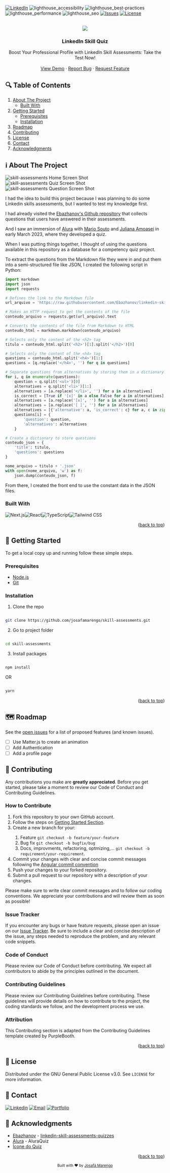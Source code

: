 <a name="readme-top"></a>

[![LinkedIn][linkedin-shield]][linkedin-url]
![lighthouse_accessibility](https://user-images.githubusercontent.com/88048411/225086013-43ed6dd1-be6d-4255-bac5-fdbe222758af.svg)
![lighthouse_best-practices](https://user-images.githubusercontent.com/88048411/225086019-1d6ec29f-5526-45bc-bbf9-1f934ab4aa83.svg)
![lighthouse_performance](https://user-images.githubusercontent.com/88048411/225086021-d6aa94a4-b502-4558-b0b4-aa0b54cf1e3c.svg)
![lighthouse_seo](https://user-images.githubusercontent.com/88048411/225086026-ce237e67-5653-41b1-8adb-84ab32dd53d3.svg)
[![Issues][issues-shield]][issues-url]
[![License][license-shield]][license-url]


  <br />
<div align="center">
  <img src="https://img.icons8.com/3d-fluency/94/null/test-passed.png"/>

  <h3 align="center">LinkedIn Skill Quiz</h3>

  <p align="center">
    Boost Your Professional Profile with LinkedIn Skill Assessments: Take the Test Now!
    <br />
    <br />
    <a href="https://linkedin-skill-assessments.netlify.app/">View Demo</a>
    ·
    <a href="https://github.com/josafamarengo/skill-assessments/issues">Report Bug</a>
    ·
    <a href="https://github.com/josafamarengo/skill-assessments/issues">Request Feature</a>
  </p>

</div>

## 🔍 Table of Contents
  <ol>
    <li>
      <a href="#about-the-project">About The Project</a>
      <ul>
        <li><a href="#built-with">Built With</a></li>
      </ul>
    </li>
    <li>
      <a href="#getting-started">Getting Started</a>
      <ul>
        <li><a href="#prerequisites">Prerequisites</a></li>
        <li><a href="#installation">Installation</a></li>
      </ul>
    </li>
    <li><a href="#roadmap">Roadmap</a></li>
    <li><a href="#contributing">Contributing</a></li>
    <li><a href="#license">License</a></li>
    <li><a href="#contact">Contact</a></li>
    <li><a href="#acknowledgments">Acknowledgments</a></li>
  </ol>

<a name="about-the-project"></a>
## ℹ️ About The Project

![skill-assessments Home Screen Shot](./src/assets/img/screenshots/home.png)
![skill-assessments Quiz Screen Shot](./src/assets/img/screenshots/quiz.png)![skill-assessments Question Screen Shot](./src/assets/img/screenshots/question.png)

I had the idea to build this project because I was planning to do some Linkedin skills assessments, but I wanted to test my knowledge first.

I had already visited the [Ebazhanov's Github repository](https://github.com/Ebazhanov/linkedin-skill-assessments-quizzes) that collects questions that users have answered in their assessments.

And I saw an immersion of [Alura](https://www.alura.com.br/) with [Mario Souto](https://github.com/omariosouto) and [Juliana Amoasei](https://github.com/JulianaAmoasei) in early March 2023, where they developed a quiz.

When I was putting things together, I thought of using the questions available in this repository as a database for a competency quiz project.

To extract the questions from the Markdown file they were in and put them into a semi-structured file like JSON, I created the following script in Python:

```python	
import markdown
import json
import requests

# Defines the link to the Markdown file
url_arquivo = 'https://raw.githubusercontent.com/Ebazhanov/linkedin-skill-assessments-quizzes/main/html/html-quiz.md'

# Makes an HTTP request to get the contents of the file
conteudo_arquivo = requests.get(url_arquivo).text

# Converts the contents of the file from Markdown to HTML
conteudo_html = markdown.markdown(conteudo_arquivo)

# Selects only the content of the <h2> tag
titulo = conteudo_html.split('<h2>')[1].split('</h2>')[0]

# Selects only the content of the <h4> tag
questions = conteudo_html.split('<h4>')[1:]
questions = [q.replace('</h4>', '') for q in questions]

# Separate questions from alternatives by storing them in a dictionary
for i, q in enumerate(questions):
    question = q.split('<ul>')[0]
    alternatives = q.split('<li>')[1:]
    alternatives = [a.replace('</li>', '') for a in alternatives]
    is_correct = [True if '[x]' in a else False for a in alternatives]
    alternatives = [a.replace('[x]', '') for a in alternatives]
    alternatives = [a.replace('[ ]', '') for a in alternatives]
    alternatives = [{'alternative': a, 'is_correct': c} for a, c in zip(alternatives, is_correct)]
    questions[i] = {
        'question': question,
        'alternatives': alternatives
    }

# Create a dictionary to store questions
conteudo_json = {
    'title': titulo,
    'questions': questions
}

nome_arquivo = titulo + '.json'
with open(nome_arquivo, 'w') as f:
    json.dump(conteudo_json, f)
```

From there, I created the front end to use the constant data in the JSON files.

### Built With

![Next.js][Next]![React][React]![TypeScript][TypeScript]![Tailwind CSS][tailwind]

<p align="right">(<a href="#readme-top">back to top</a>)</p>

<a name="getting-started"></a>
## 🚀 Getting Started

To get a local copy up and running follow these simple steps.

### Prerequisites

- [Node.js](https://nodejs.org/en/)
- [Git](https://git-scm.com/)


### Installation

1. Clone the repo

```bash

git clone https://github.com/josafamarengo/skill-assessments.git

```

2. Go to project folder

```bash

cd skill-assessments

```

3. Install packages

```bash

npm install

```

OR

```bash

yarn

```

<p align="right">(<a href="#readme-top">back to top</a>)</p>

<a name="roadmap"></a>
## 🗺️ Roadmap

See the [open issues](https://github.com/josafamarengo/skill-assessments/issues) for a list of proposed features (and known issues).

- [ ] Use Matter.js to create an animation 
- [ ] Add Authentication
- [ ] Add a profile page

<a name="contributing"></a>
## 👥 Contributing

Any contributions you make are **greatly appreciated**. Before you get started, please take a moment to review our Code of Conduct and Contributing Guidelines.

### How to Contribute

<ol>
  <li>Fork this repository to your own GitHub account.</li>
  <li>Follow the steps on <a href="#getting-started">Getting Started Section</a>.</li>
  <li>Create a new branch for your:</li>
    <ol>
      <li>Feature <code>git checkout -b feature/your-feature</code></li>
      <li>Bug fix <code>git checkout -b bugfix/bug</code></li>
      <li>Docs, improvments, refactoring, optmizing,... <code>git checkout -b requirement/your-requirement</code>.</li>
    </ol>
  <!-- <li>Make your changes and ensure they pass the tests by running <code>npm test</code> or <code>yarn test</code>.</li> -->
  <li>Commit your changes with clear and concise commit messages following the <a href="https://github.com/angular/angular.js/blob/master/DEVELOPERS.md#-git-commit-guidelines">Angular commit convention</a></li>
  <li>Push your changes to your forked repository.</li>
  <li>Submit a pull request to our repository with a description of your changes.</li>
</ol>

Please make sure to write clear commit messages and to follow our coding conventions. We appreciate your contributions and will review them as soon as possible!


### Issue Tracker

If you encounter any bugs or have feature requests, please open an issue on our [Issue Tracker][issues-url]. Be sure to include a clear and concise description of the issue, any steps needed to reproduce the problem, and any relevant code snippets.

### Code of Conduct

Please review our Code of Conduct before contributing. We expect all contributors to abide by the principles outlined in the document.

### Contributing Guidelines

Please review our Contributing Guidelines before contributing. These guidelines will provide details on how to contribute to the project, the coding standards we follow, and the development process we use.

### Attribution

This Contributing section is adapted from the Contributing Guidelines template created by PurpleBooth.


<p align="right">(<a href="#readme-top">back to top</a>)</p>

<a name="license"></a>
## 📜 License

Distributed under the GNU General Public License v3.0. See `LICENSE` for more information.

<a name="contact"></a>
## 📧 Contact

[![Linkedin][linkedin-shield]][linkedin-url]
[![Email][email-shield]][email-url]
[![Portfolio][site-shield]][site-url]

<a name="acknowledgments"></a>
## 🙏 Acknowledgments

- [Ebazhanov](https://github.com/Ebazhanov) - [linkedin-skill-assessments-quizzes](https://github.com/Ebazhanov/linkedin-skill-assessments-quizzes)
- [Alura](https://www.alura.com.br/) - AluraQuiz
- [Ícone do Quiz](https://icons8.com/icon/f3o1AGoVZ2Un/test-passed)

<p align="right">(<a href="#readme-top">back to top</a>)</p>

<div align="center">
  <sub>Built with ❤︎ by <a href="https://josafa.com.br">Josafá Marengo</a>
</div>

<!-- MARKDOWN LINKS & IMAGES -->
<!-- https://www.markdownguide.org/basic-syntax/#reference-style-links -->

<!-- REPO LINK -->
[repo-url]: https://github.com/josafamarengo/skill-assessments
[issues-url]: https://github.com/josafamarengo/skill-assessments/issues

[contributors-shield]: https://img.shields.io/github/contributors/josafamarengo/skill-assessments.svg?style=flat
[contributors-url]: https://github.com/josafamarengo/skill-assessments/graphs/contributors
[forks-shield]: https://img.shields.io/github/forks/josafamarengo/skill-assessments.svg?style=flat
[forks-url]: https://github.com/josafamarengo/skill-assessments/network/members
[stars-shield]: https://img.shields.io/github/stars/josafamarengo/skill-assessments.svg?style=flat
[stars-url]: https://github.com/josafamarengo/skill-assessments/stargazers
[issues-shield]: https://img.shields.io/github/issues/josafamarengo/skill-assessments.svg?style=flat
[issues-url]: https://github.com/josafamarengo/skill-assessments/issues
[license-shield]: https://img.shields.io/badge/License-GPL%20v3-blue.svg
[license-url]: https://github.com/josafamarengo/skill-assessments/blob/main/LICENSE.md

<!-- SOCIAL LINKS -->
[linkedin-shield]: https://img.shields.io/badge/LinkedIn-0077B5?style=flat&logo=linkedin&logoColor=white
[linkedin-url]: https://linkedin.com/in/josafamarengo

[email-shield]: https://img.shields.io/badge/Gmail-D14836?style=flat&logo=gmail&logoColor=white
[email-url]: https://josafa.com.br/#contact

[site-shield]: https://img.shields.io/badge/website-000000?style=flat&logo=Google-chrome&logoColor=white
[site-url]: https://josafa.com.br


<!-- LANGUAGES -->
[AWS]: https://img.shields.io/badge/Amazon_AWS-22272e?style=for-the-badge&logo=amazonaws&logoColor=white
[AWS-url]: https://github.com/josafamarengo?tab=repositories&q=aws
  
[Next]: https://img.shields.io/badge/next.js-22272e?style=for-the-badge&logo=nextdotjs&logoColor=white
[Next-url]: https://github.com/josafamarengo?tab=repositories&q=next

[React]: https://img.shields.io/badge/React-22272e?style=for-the-badge&logo=react&logoColor=61DAFB
[React-url]: https://github.com/josafamarengo?tab=repositories&q=react

[Native]: https://img.shields.io/badge/React_Native-22272e?style=for-the-badge&logo=react&logoColor=61DAFB
[Native-url]: https://github.com/josafamarengo?tab=repositories&q=react-native

[Typescript]: https://img.shields.io/badge/Typescript-22272e?style=for-the-badge&logo=typescript&logoColor=61DAFB
[Typescript-url]:https://github.com/josafamarengo?tab=repositories&language=typescript

[Javascript]: https://img.shields.io/badge/Javascript-22272e?style=for-the-badge&logo=javascript&logoColor=61DAFB
[Javascript-url]: https://github.com/josafamarengo?tab=repositories&language=javascript

[Kotlin]: https://img.shields.io/badge/Kotlin-22272e?&style=for-the-badge&logo=kotlin&logoColor=white
[Kotlin-url]: https://github.com/josafamarengo?tab=repositories&language=kotlin

[Angular]: https://img.shields.io/badge/Angular-22272e?style=for-the-badge&logo=angular&logoColor=white
[Angular]: https://github.com/josafamarengo?tab=repositories&q=angular

[Python]: https://img.shields.io/badge/Python-22272e?style=for-the-badge&logo=python&logoColor=white
[Python-url]: https://github.com/josafamarengo?tab=repositories&language=python
  
[Tailwind]: https://img.shields.io/badge/Tailwindcss-22272e?style=for-the-badge&logo=tailwindcss&logoColor=white
